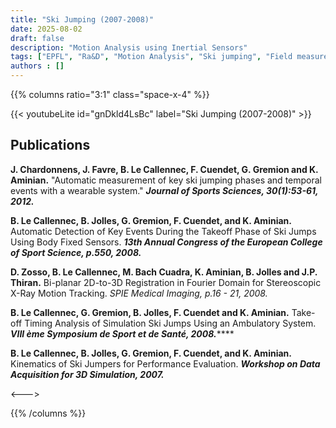 ```yaml
---
title: "Ski Jumping (2007-2008)"
date: 2025-08-02
draft: false
description: "Motion Analysis using Inertial Sensors"
tags: ["EPFL", "Ra&D", "Motion Analysis", "Ski jumping", "Field measurement", "3D gyroscope and accelerometer"]
authors : []
---
```


{{% columns ratio="3:1" class="space-x-4" %}} <!-- begin columns block -->

{{< youtubeLite id="gnDkld4LsBc" label="Ski Jumping (2007-2008)" >}}

## Publications

**J. Chardonnens, J. Favre, B. Le Callennec, F. Cuendet, G. Gremion and K. Aminian.**
"Automatic measurement of key ski jumping phases and temporal events with a wearable system."
***Journal of Sports Sciences, 30(1):53-61, 2012.***

**B. Le Callennec, B. Jolles, G. Gremion, F. Cuendet, and K. Aminian.**
Automatic Detection of Key Events During the Takeoff Phase of Ski Jumps Using Body Fixed Sensors.
***13th Annual Congress of the European College of Sport Science, p.550, 2008.***

**D. Zosso, B. Le Callennec, M. Bach Cuadra, K. Aminian, B. Jolles and J.P. Thiran.**
Bi-planar 2D-to-3D Registration in Fourier Domain for Stereoscopic X-Ray Motion Tracking.
*SPIE Medical Imaging, p.16 - 21, 2008.*

**B. Le Callennec, G. Gremion, B. Jolles, F. Cuendet and K. Aminian.**
Take-off Timing Analysis of Simulation Ski Jumps Using an Ambulatory System.
***VIII ème Symposium de Sport et de Santé, 2008.*******

**B. Le Callennec, B. Jolles, G. Gremion, F. Cuendet, and K. Aminian.**
Kinematics of Ski Jumpers for Performance Evaluation.
***Workshop on Data Acquisition for 3D Simulation, 2007.***

<---> <!-- magic separator, between columns -->

<div class="[&>figure]:my-4">
</div>

{{% /columns %}}
